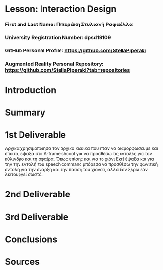 # Lesson: Interaction Design

### First and Last Name: Πιπεράκη Στυλιανή Ραφαέλλα
### University Registration Number: dpsd19109
### GitHub Personal Profile:  https://github.com/StellaPiperaki
### Augmented Reality Personal Repository: https://github.com/StellaPiperaki?tab=repositories


# Introduction

# Summary


# 1st Deliverable
Αρχικά χρησιμοποίησα τον αρχικό κώδικα που ήταν να διαμορφώσουμε και έπειτα, εψαξα στο A-frame shcool για να προσθέσω τις εντολές για τον κύλινδρο και τη σφαίρα. Όπως επίσης και για το χιόνι
Εκεί έψαξα και για την την εντολή του speech command μπόρεσα να προσθέσω την φωνιτική εντολή για την έναρξη και την παύση του χιονού, αλλά δεν ξέρω εάν λειτουργεί σωστά.


# 2nd Deliverable


# 3rd Deliverable 


# Conclusions


# Sources
